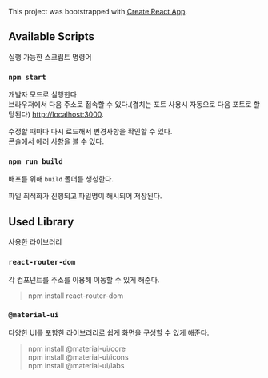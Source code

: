 This project was bootstrapped with [Create React App](https://github.com/facebook/create-react-app).

## Available Scripts

실행 가능한 스크립트 명령어

### `npm start`

개발자 모드로 실행한다<br />
브라우저에서 다음 주소로 접속할 수 있다.(겹치는 포트 사용시 자동으로 다음 포트로 할당된다) [http://localhost:3000](http://localhost:3000).

수정할 때마다 다시 로드해서 변경사항을 확인할 수 있다.<br />
콘솔에서 에러 사항을 볼 수 있다.

### `npm run build`

배포를 위해 `build` 폴더를 생성한다.<br />


파일 최적화가 진행되고 파일명이 해시되어 저장된다.<br />

## Used Library

사용한 라이브러리

### `react-router-dom`

각 컴포넌트를 주소를 이용해 이동할 수 있게 해준다.<br />

> npm install react-router-dom

### `@material-ui`

다양한 UI를 포함한 라이브러리로 쉽게 화면을 구성할 수 있게 해준다. <br />


> npm install @material-ui/core<br />
> npm install @material-ui/icons <br />
> npm install @material-ui/labs <br />